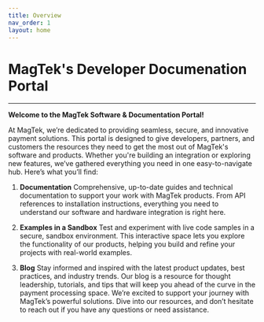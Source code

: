 ```yaml
---
title: Overview
nav_order: 1
layout: home
---
```


# MagTek's Developer Documenation Portal 

----

**Welcome to the MagTek Software & Documentation Portal!**

At MagTek, we’re dedicated to providing seamless, secure, and innovative payment solutions. This portal is designed to give developers, partners, and customers the resources they need to get the most out of MagTek's software and products. Whether you're building an integration or exploring new features, we’ve gathered everything you need in one easy-to-navigate hub.
Here’s what you’ll find:

1. **Documentation**
Comprehensive, up-to-date guides and technical documentation to support your work with MagTek products. From API references to installation instructions, everything you need to understand our software and hardware integration is right here.

2. **Examples in a Sandbox**
Test and experiment with live code samples in a secure, sandbox environment. This interactive space lets you explore the functionality of our products, helping you build and refine your projects with real-world examples.

3. **Blog**
Stay informed and inspired with the latest product updates, best practices, and industry trends. Our blog is a resource for thought leadership, tutorials, and tips that will keep you ahead of the curve in the payment processing space.
We’re excited to support your journey with MagTek’s powerful solutions. Dive into our resources, and don’t hesitate to reach out if you have any questions or need assistance.



[Just the Docs]: https://just-the-docs.github.io/just-the-docs/
[GitHub Pages]: https://docs.github.com/en/pages
[README]: https://github.com/just-the-docs/just-the-docs-template/blob/main/README.md
[Jekyll]: https://jekyllrb.com
[GitHub Pages / Actions workflow]: https://github.blog/changelog/2022-07-27-github-pages-custom-github-actions-workflows-beta/
[use this template]: https://github.com/just-the-docs/just-the-docs-template/generate

